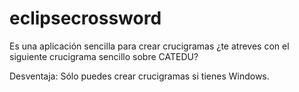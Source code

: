 
# eclipsecrossword

Es una aplicación sencilla para crear crucigramas ¿te atreves con el siguiente crucigrama sencillo sobre CATEDU?

Desventaja: Sólo puedes crear crucigramas si tienes Windows.

